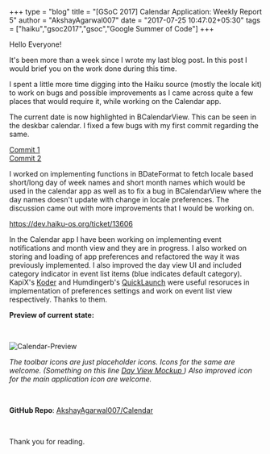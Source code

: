 +++
type = "blog"
title = "[GSoC 2017] Calendar Application: Weekly Report 5"
author = "AkshayAgarwal007"
date = "2017-07-25 10:47:02+05:30"
tags = ["haiku","gsoc2017","gsoc","Google Summer of Code"]
+++ 

<p>Hello Everyone!</p>

<p>It's been more than a week since I wrote my last blog post. In this post I 
would brief you on the work done during this time.</p>

<p>I spent a little more time digging into the Haiku source (mostly the locale 
kit) to work on bugs and possible improvements as I came across quite a few
places that would require it, while working on the Calendar app.</p>

<p>The current date is now highlighted in BCalendarView. This can be seen in the
deskbar calendar. I fixed a few bugs with my first commit regarding the same.</p>

[Commit 1](https://github.com/haiku/haiku/commit/8013f2e07d73a3b754629cac1798f059ec20c38d)
<br>
[Commit 2](https://github.com/haiku/haiku/commit/b32b6a8633ac957ecc34f78c124768a4735f61f6)

<p>I worked on implementing functions in BDateFormat to fetch locale based
short/long day of week names and short month names which would be used
in the calendar app as well as to fix a bug in BCalendarView where the day names
doesn't update with change in locale preferences. The discussion came out with
more improvements that I would be working on.</p>

<a href="https://dev.haiku-os.org/ticket/13606">https://dev.haiku-os.org/ticket/13606</a>

<p>In the Calendar app I have been working on implementing event notifications
and month view and they are in progress. I also worked on storing and loading of
app preferences and refactored the way it was previously implemented. I also
improved the day view UI and included category indicator in event list items
(blue indicates default category). KapiX's <a href="https://github.com/KapiX/Koder">
Koder</a> and Humdingerb's <a href="https://github.com/humdingerb/quicklaunch">
QuickLaunch</a> were useful resoruces in implementation of preferences settings
and work on event list view respectively. Thanks to them.</p>

<p><b>Preview of current state:</b></p>
<br>
<p><img src="/files/blog/AkshayAgarwal007/calendar_preview.png" alt="Calendar-Preview" class="img-responsive center-block"></p>

<p><i>The toolbar icons are just placeholder icons. Icons for the same are welcome. 
(Something on this line <a href="https://www.haiku-os.org/files/blog/AkshayAgarwal007/add-event.png">
Day View Mockup </a>) Also improved icon for the main application icon
are welcome.</i></p>
<br>
<p><b>GitHub Repo</b>:
<a href="https://github.com/AkshayAgarwal007/Calendar">AkshayAgarwal007/Calendar</a></p>
<br>
<p>Thank you for reading.</p>
